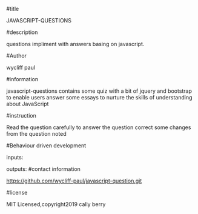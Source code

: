 #title

JAVASCRIPT-QUESTIONS

#description

questions impliment with answers basing on javascript.

#Author

wycliff paul

#information

javascript-questions contains some quiz with a bit of jquery and bootstrap to enable users answer some essays to nurture the skills of understanding about JavaScript

#instruction

Read the question carefully to answer the question
correct some changes from the question noted

#Behaviour driven development

inputs:










outputs:
#contact information

https://github.com/wycliff-paul/javascript-question.git

#license

MIT Licensed,copyright2019 cally berry
